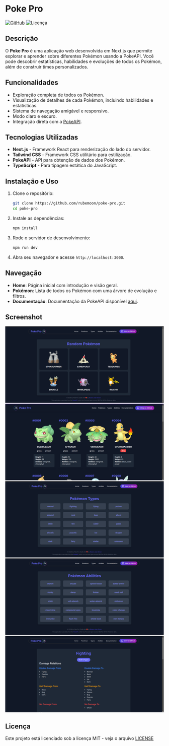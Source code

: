 
# Poke Pro

[![GitHub](https://img.shields.io/github/stars/rubemoon/poke-pro?style=social)](https://github.com/rubemoon/poke-pro)
![Licença](https://img.shields.io/github/license/rubemoon/poke-pro)

## Descrição
O **Poke Pro** é uma aplicação web desenvolvida em Next.js que permite explorar e aprender sobre diferentes Pokémon usando a PokeAPI. Você pode descobrir estatísticas, habilidades e evoluções de todos os Pokémon, além de construir times personalizados.

## Funcionalidades
- Exploração completa de todos os Pokémon.
- Visualização de detalhes de cada Pokémon, incluindo habilidades e estatísticas.
- Sistema de navegação amigável e responsivo.
- Modo claro e escuro.
- Integração direta com a [PokeAPI](https://pokeapi.co).

## Tecnologias Utilizadas
- **Next.js** - Framework React para renderização do lado do servidor.
- **Tailwind CSS** - Framework CSS utilitário para estilização.
- **PokeAPI** - API para obtenção de dados dos Pokémon.
- **TypeScript** - Para tipagem estática do JavaScript.

## Instalação e Uso
1. Clone o repositório:
   ```bash
   git clone https://github.com/rubemoon/poke-pro.git
   cd poke-pro
   ```

2. Instale as dependências:
   ```bash
   npm install
   ```

3. Rode o servidor de desenvolvimento:
   ```bash
   npm run dev
   ```

4. Abra seu navegador e acesse `http://localhost:3000`.

## Navegação
- **Home**: Página inicial com introdução e visão geral.
- **Pokémon**: Lista de todos os Pokémon com uma árvore de evolução e filtros.
- **Documentação**: Documentação da PokeAPI disponível [aqui](https://pokeapi.co/docs/v2).

## Screenshot
![Screenshot](./public/screenshot/Screenshot%20from%202024-10-27%2021-32-49.png)
![Screenshot](./public/screenshot/Screenshot%20from%202024-10-27%2019-27-55.png)
![Screenshot](./public/screenshot/Screenshot%20from%202024-10-27%2021-32-59.png)
![Screenshot](./public/screenshot/Screenshot%20from%202024-10-27%2021-33-05.png)
![Screenshot](./public/screenshot/Screenshot%20from%202024-10-27%2021-33-21.png)


## Licença
Este projeto está licenciado sob a licença MIT - veja o arquivo [LICENSE](https://github.com/rubemoon/poke-pro/blob/master/LICENSE)
